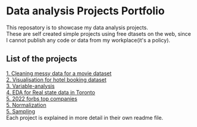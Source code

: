 # Data analysis Projects Portfolio
This reposatory is to showcase my data analysis projects.\
These are self created simple projects using free dtasets on the web, since I cannot publish any code or data from my workplace(it's a policy).

## List of the projects
[1. Cleaning messy data for a movie dataset](https://github.com/Marjanj67/DataAnalysis/blob/6e30a5de579c351abb3b90ec71d5908d7425d4f4/Cleaning%20messy%20data/readme.md)\
[2. Visualisation for hotel booking dataset](Visualisation/readme.md)\
[3. Variable-analysis](Variable-analysis/readme.md)\
[4. EDA for Real state data in Toronto](https://github.com/Marjanj67/DataAnalysis/blob/6e30a5de579c351abb3b90ec71d5908d7425d4f4/EDA%20for%20Real%20state%20data%20in%20Toronto/readme.md)\
[5. 2022 forbs top companies](2022-forbs-best-companies/readme.md)\
[5. Normalization](Normalization/readme.md)\
[5. Sampling](Sampling/readme.md)\
Each project is explained in more detail in their own readme file.


